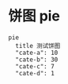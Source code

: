 # 饼图 pie

```mermaid
pie
  title 测试饼图
  "cate-a": 10
  "cate-b": 30
  "cate-c": 7
  "cate-d": 1
```
